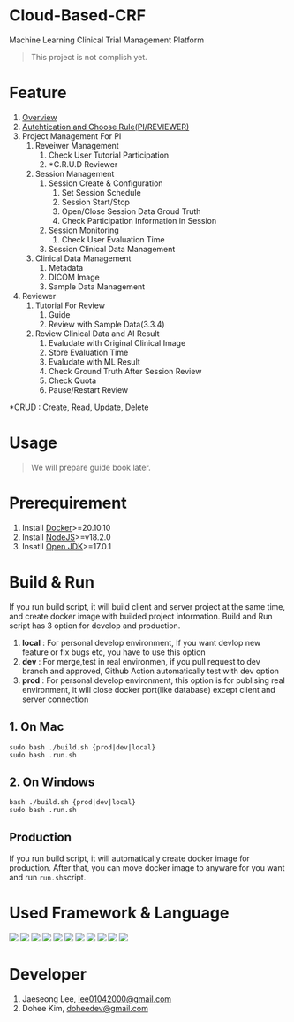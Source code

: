 # Cloud-Based-CRF
Machine Learning Clinical Trial Management Platform

> This project is not complish yet.
# Feature
1. [Overview](./docs/overview.md)
2. [Autehtication and Choose Rule(PI/REVIEWER)](./docs/Authentication_and_Choose_Rule.md)
3. Project Management For PI
   1. Reveiwer Management
      1. Check User Tutorial Participation
      2. *C.R.U.D Reviewer
   2. Session Management 
      1. Session Create & Configuration
         1. Set Session Schedule
         2. Session Start/Stop
         3. Open/Close Session Data Groud Truth
         4. Check Participation Information in Session
      2. Session Monitoring
         1. Check User Evaluation Time
      3. Session Clinical Data Management
   3. Clinical Data Management
      1. Metadata
      2. DICOM Image
      3. Sample Data Management
4. Reviewer
   1. Tutorial For Review
      1. Guide
      2. Review with Sample Data(3.3.4)
   2. Review Clinical Data and AI Result
      1. Evaludate with Original Clinical Image
      2. Store Evaluation Time
      3. Evaludate with ML Result
      4. Check Ground Truth After Session Review
      5. Check Quota
      6. Pause/Restart Review

*CRUD : Create, Read, Update, Delete
# Usage
> We will prepare guide book later.
# Prerequirement
1. Install [Docker](https://docs.docker.com/get-docker/)>=20.10.10
2. Install [NodeJS](https://nodejs.org/ko/download/)>=v18.2.0
3. Insatll [Open JDK](https://openjdk.org/install/)>=17.0.1

# Build & Run
If you run build script, it will build client and server project at the same time, and create docker image with builded project information. Build and Run script has 3 option for develop and production.
1. **local** : For personal develop environment, If you want devlop new feature or fix bugs etc, you have to use this option
2. **dev** : For merge,test in real environmen, if you pull request to dev branch and approved, Github Action automatically test with dev option
3. **prod** : For personal develop environment, this option is for publising real environment, it will close docker port(like database) except client and server connection
## 1. On Mac
```
sudo bash ./build.sh {prod|dev|local}
sudo bash .run.sh
```
## 2. On Windows
```
bash ./build.sh {prod|dev|local}
sudo bash .run.sh
```
## Production
If you run build script, it will automatically create docker image for production. After that, you can move docker image to anyware for you want and run ```run.sh```script.
# Used Framework & Language
<img src="https://img.shields.io/badge/Docker-2496ED?&logo=Docker&logoColor=white">
<img src="https://img.shields.io/badge/OpenJDK-2496ED?&logo=OpenJDK&logoColor=white">
<img src="https://img.shields.io/badge/Spring Boot-6DB33F?&logo=Spring Boot&logoColor=white">
<img src="https://img.shields.io/badge/Spring Security-6DB33F?&logo=Spring Security&logoColor=white">
<img src="https://img.shields.io/badge/JUnit5-25A162?&logo=JUnit5&logoColor=white">

<img src="https://img.shields.io/badge/React-61DAFB?&logo=React&logoColor=white">
<img src="https://img.shields.io/badge/JavaScript-F7DF1E?&logo=JavaScript&logoColor=white">
<img src="https://img.shields.io/badge/TypeScript-3178C6?&logo=TypeScript&logoColor=white">
<img src="https://img.shields.io/badge/JavaScript-F7DF1E?&logo=JavaScript&logoColor=white">
<img src="https://img.shields.io/badge/Jest-C21325?&logo=Jest&logoColor=white">
<img src="https://img.shields.io/badge/Testing Library-E33332?&logo=Testing Library&logoColor=white">

# Developer
1. Jaeseong Lee, lee01042000@gmail.com
2. Dohee Kim, doheedev@gmail.com
